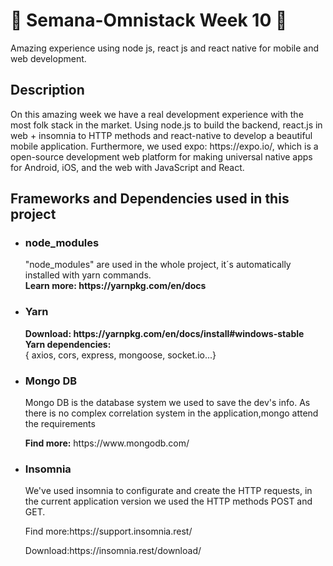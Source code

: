 # :rocket:	Semana-Omnistack Week 10 :rocket:
Amazing experience using node js, react js and react native for mobile and web development. 
<h2>Description</h2>
<p> On this amazing week we have a real development experience with the most folk stack in the market. Using node.js to build the backend, react.js in web + insomnia to HTTP methods and react-native to develop a beautiful mobile application. Furthermore, we used expo: https://expo.io/, which is a open-source development web platform for making universal native apps for Android, iOS, and the web with JavaScript and React.
<h2>Frameworks and Dependencies used in this project</h2>
  <ul>
    <li>
      <h3>node_modules</h3>
      <p>"node_modules" are used in the whole project, it´s automatically installed with yarn commands.<br>
       <b>Learn more: https://yarnpkg.com/en/docs</b></p>
    </li>
    <li>
      <h3>Yarn</h3>
      <p><b>Download: https://yarnpkg.com/en/docs/install#windows-stable <br>
      Yarn dependencies: </b><br> { axios, cors, express, mongoose, socket.io...}</p>
    </li>
    <li>
      <h3>Mongo DB</h3>
      <p>Mongo DB is the database system we used to save the dev's info. As there is no complex correlation system in the        application,mongo attend the requirements</p>
      <p><b>Find more:</b> https://www.mongodb.com/</p>
    </li>
    <li>
      <h3>Insomnia</h3>
      <p> We've used insomnia to configurate and create the HTTP requests, in the current application version we used the HTTP methods POST and GET.</p>
      <p>Find more:https://support.insomnia.rest/</p>
      <p>Download:https://insomnia.rest/download/</p>
    </li>
  <ul>
